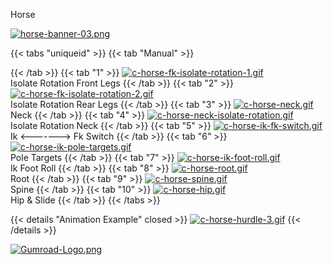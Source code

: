 Horse

[![horse-banner-03.png](https://i.postimg.cc/4NGv4W0x/horse-banner-03.png)](/docs/rigs/)

{{< tabs "uniqueid" >}}
{{< tab "Manual" >}}

{{< /tab >}}
{{< tab "1" >}}
[![c-horse-fk-isolate-rotation-1.gif](https://i.postimg.cc/rs7R8MFZ/c-horse-fk-isolate-rotation-1.gif)](/horse_rig)  
Isolate Rotation Front Legs
{{< /tab >}}
{{< tab "2" >}}
[![c-horse-fk-isolate-rotation-2.gif](https://i.postimg.cc/fLhrCzJc/c-horse-fk-isolate-rotation-2.gif)](/horse_rig)  
Isolate Rotation Rear Legs
{{< /tab >}}
{{< tab "3" >}}
[![c-horse-neck.gif](https://i.postimg.cc/X72tW6zW/c-horse-neck.gif)](/horse_rig)  
Neck
{{< /tab >}}
{{< tab "4" >}}
[![c-horse-neck-isolate-rotation.gif](https://i.postimg.cc/Jzvgyc8d/c-horse-neck-isolate-rotation.gif)](/horse_rig)  
Isolate Rotation Neck
{{< /tab >}}
{{< tab "5" >}}
[![c-horse-ik-fk-switch.gif](https://i.postimg.cc/Gh366mzz/c-horse-ik-fk-switch.gif)](/horse_rig)  
Ik <-------> Fk Switch
{{< /tab >}}
{{< tab "6" >}}
[![c-horse-ik-pole-targets.gif](https://i.postimg.cc/zv84zzNz/c-horse-ik-pole-targets.gif)](/horse_rig)  
Pole Targets
{{< /tab >}}
{{< tab "7" >}}
[![c-horse-ik-foot-roll.gif](https://i.postimg.cc/HnzRjqWQ/c-horse-ik-foot-roll.gif)](/horse_rig)  
Ik Foot Roll
{{< /tab >}}
{{< tab "8" >}}
[![c-horse-root.gif](https://i.postimg.cc/wj7ZT4Cm/c-horse-root.gif)](/horse_rig)  
Root
{{< /tab >}}
{{< tab "9" >}}
[![c-horse-spine.gif](https://i.postimg.cc/FRgnnML2/c-horse-spine.gif)](/horse_rig)  
Spine
{{< /tab >}}
{{< tab "10" >}}
[![c-horse-hip.gif](https://i.postimg.cc/jq4G876L/c-horse-hip.gif)](/horse_rig)  
Hip & Slide
{{< /tab >}}
{{< /tabs >}}

{{< details "Animation Example" closed >}}
[![c-horse-hurdle-3.gif](https://i.postimg.cc/ThM64p00/c-horse-hurdle-3.gif)]()
{{< /details >}}



[![Gumroad-Logo.png](https://i.postimg.cc/FKZh0BKH/Gumroad-Logo.png)](https://particl3s.gumroad.com/l/MEIhbo)
